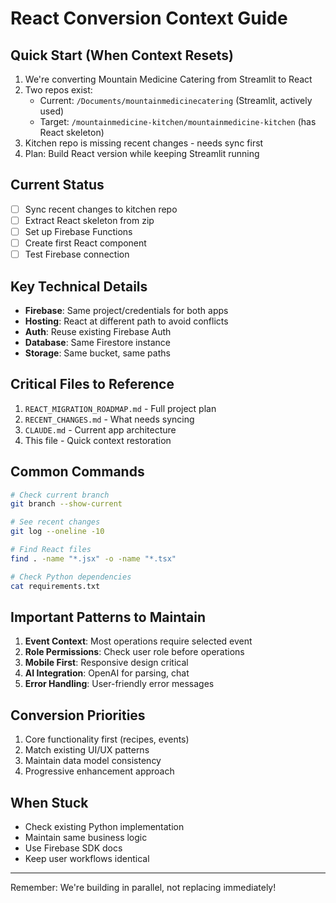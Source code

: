 # React Conversion Context Guide

## Quick Start (When Context Resets)
1. We're converting Mountain Medicine Catering from Streamlit to React
2. Two repos exist:
   - Current: `/Documents/mountainmedicinecatering` (Streamlit, actively used)
   - Target: `/mountainmedicine-kitchen/mountainmedicine-kitchen` (has React skeleton)
3. Kitchen repo is missing recent changes - needs sync first
4. Plan: Build React version while keeping Streamlit running

## Current Status
- [ ] Sync recent changes to kitchen repo
- [ ] Extract React skeleton from zip
- [ ] Set up Firebase Functions
- [ ] Create first React component
- [ ] Test Firebase connection

## Key Technical Details
- **Firebase**: Same project/credentials for both apps
- **Hosting**: React at different path to avoid conflicts
- **Auth**: Reuse existing Firebase Auth
- **Database**: Same Firestore instance
- **Storage**: Same bucket, same paths

## Critical Files to Reference
1. `REACT_MIGRATION_ROADMAP.md` - Full project plan
2. `RECENT_CHANGES.md` - What needs syncing
3. `CLAUDE.md` - Current app architecture
4. This file - Quick context restoration

## Common Commands
```bash
# Check current branch
git branch --show-current

# See recent changes
git log --oneline -10

# Find React files
find . -name "*.jsx" -o -name "*.tsx"

# Check Python dependencies
cat requirements.txt
```

## Important Patterns to Maintain
1. **Event Context**: Most operations require selected event
2. **Role Permissions**: Check user role before operations
3. **Mobile First**: Responsive design critical
4. **AI Integration**: OpenAI for parsing, chat
5. **Error Handling**: User-friendly error messages

## Conversion Priorities
1. Core functionality first (recipes, events)
2. Match existing UI/UX patterns
3. Maintain data model consistency
4. Progressive enhancement approach

## When Stuck
- Check existing Python implementation
- Maintain same business logic
- Use Firebase SDK docs
- Keep user workflows identical

---
Remember: We're building in parallel, not replacing immediately!